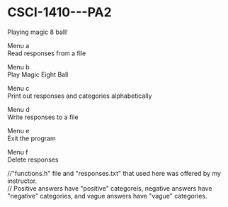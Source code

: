 # CSCI-1410---PA2

Playing magic 8 ball!

Menu a  
Read responses from a file  


Menu b  
Play Magic Eight Ball  


Menu c  
Print out responses and categories alphabetically  


Menu d  
Write responses to a file  


Menu e  
Exit the program  


Menu f  
Delete responses  


//"functions.h" file and "responses.txt" that used here was offered by my instructor.  
// Positive answers have "positive" categoreis, negative answers have "negative" categories, and vague answers have "vague" categories.
